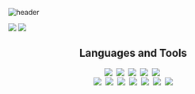 ![header](https://capsule-render.vercel.app/api?type=soft&height=200&text=Hi+there,+I'm+Inwook+👋&fontColor=fff&fontSize=35&color=1e2127&animation=fadeIn)

<p>
   <img src="https://github-readme-stats.vercel.app/api?username=inwookie&theme=dark&show_icons=false&hide=issues" />
   <img src="https://github-readme-stats.vercel.app/api/top-langs/?username=inwookie&layout=compact&theme=dark" />
 </p>

<h2 align="center"> Languages and Tools </h2>

<div align="center">
  <img src="https://img.shields.io/badge/Python-3776AB?style=for-the-badge&logo=Python&logoColor=white"/></a>&nbsp 
  <img src="https://img.shields.io/badge/Java-007396?style=for-the-badge&logo=Java&logoColor=white"/></a>&nbsp 
  <img src="https://img.shields.io/badge/Javascript-F7DF1E?style=for-the-badge&logo=javascript&logoColor=white"/></a>&nbsp 
  <img src="https://img.shields.io/badge/Html-E34F26?style=for-the-badge&logo=Html5&logoColor=white"/></a>&nbsp 
  <img src="https://img.shields.io/badge/CSS-1572B6?style=for-the-badge&logo=Css3&logoColor=white"/></a>&nbsp </br>
  <img src="https://img.shields.io/badge/Node.js-339933?style=for-the-badge&logo=Node.js&logoColor=white"/></a>&nbsp 
  <img src="https://img.shields.io/badge/Babel-F9DC3E?style=for-the-badge&logo=Babel&logoColor=white"/></a>&nbsp 
  <img src="https://img.shields.io/badge/Pug-A86454?style=for-the-badge&logo=Pug&logoColor=white"/></a>&nbsp 
  <img src="https://img.shields.io/badge/Express-000000?style=for-the-badge&logo=Express&logoColor=white"/></a>&nbsp
  <img src="https://img.shields.io/badge/MongoDB-47A248?style=for-the-badge&logo=MongoDB&logoColor=white"/></a>&nbsp 
  <img src="https://img.shields.io/badge/Flask-000000?style=for-the-badge&logo=Flask&logoColor=white"/></a>&nbsp
  <img src="https://img.shields.io/badge/Django-092E20?style=for-the-badge&logo=Django&logoColor=white"/></a>
  
</p>

<!-- Useful sites:
https://github.com/alexandresanlim/Badges4-README.md-Profile
https://simpleicons.org/?q=react
https://github.com/HaiDang666/awesome-tool-for-readme-profile
https://github.com/anuraghazra/github-readme-stats
https://zzsza.github.io/development/2020/07/10/make-github-profile-readme/ 
-->
